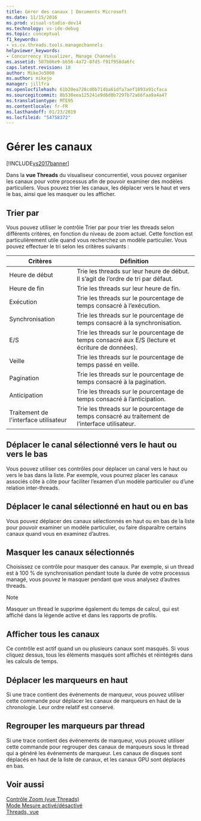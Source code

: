 ```yaml
---
title: Gérer des canaux | Documents Microsoft
ms.date: 11/15/2016
ms.prod: visual-studio-dev14
ms.technology: vs-ide-debug
ms.topic: conceptual
f1_keywords:
- vs.cv.threads.tools.managechannels
helpviewer_keywords:
- Concurrency Visualizer, Manage Channels
ms.assetid: 507b06e9-bb56-4a72-8fd5-f91f958da6fc
caps.latest.revision: 18
author: MikeJo5000
ms.author: mikejo
manager: jillfra
ms.openlocfilehash: 61b20ea728cd0b714ba61dfa7aef1893a91cfaca
ms.sourcegitcommit: 8b538eea125241e9d6d8b7297b72a66faa9a4a47
ms.translationtype: MTE95
ms.contentlocale: fr-FR
ms.lasthandoff: 01/23/2019
ms.locfileid: "54758372"
---
```

# <a name="manage-channels"></a>Gérer les canaux
[!INCLUDE[vs2017banner](../includes/vs2017banner.md)]

Dans la **vue Threads** du visualiseur concurrentiel, vous pouvez organiser les canaux pour votre processus afin de pouvoir examiner des modèles particuliers. Vous pouvez trier les canaux, les déplacer vers le haut et vers le bas, ainsi que les masquer ou les afficher.  
  
## <a name="sort-by"></a>Trier par  
 Vous pouvez utiliser le contrôle Trier par pour trier les threads selon différents critères, en fonction du niveau de zoom actuel. Cette fonction est particulièrement utile quand vous recherchez un modèle particulier. Vous pouvez effectuer le tri selon les critères suivants :  
  
|Critères|Définition|  
|--------------|----------------|  
|Heure de début|Trie les threads sur leur heure de début. Il s’agit de l’ordre de tri par défaut.|  
|Heure de fin|Trie les threads sur leur heure de fin.|  
|Exécution|Trie les threads sur le pourcentage de temps consacré à l’exécution.|  
|Synchronisation|Trie les threads sur le pourcentage de temps consacré à la synchronisation.|  
|E/S|Trie les threads sur le pourcentage de temps consacré aux E/S (lecture et écriture de données).|  
|Veille|Trie les threads sur le pourcentage de temps passé en veille.|  
|Pagination|Trie les threads sur le pourcentage de temps consacré à la pagination.|  
|Anticipation|Trie les threads sur le pourcentage de temps consacré à l’anticipation.|  
|Traitement de l'interface utilisateur|Trie les threads sur le pourcentage de temps consacré au traitement de l’interface utilisateur.|  
  
## <a name="move-selected-channel-up-or-down"></a>Déplacer le canal sélectionné vers le haut ou vers le bas  
 Vous pouvez utiliser ces contrôles pour déplacer un canal vers le haut ou vers le bas dans la liste. Par exemple, vous pourrez placer les canaux associés côte à côte pour faciliter l’examen d’un modèle particulier ou d’une relation inter-threads.  
  
## <a name="move-selected-channel-to-top-or-bottom"></a>Déplacer le canal sélectionné en haut ou en bas  
 Vous pouvez déplacer des canaux sélectionnés en haut ou en bas de la liste pour pouvoir examiner un modèle particulier, ou faire disparaître certains canaux quand vous en examinez d’autres.  
  
## <a name="hide-selected-channels"></a>Masquer les canaux sélectionnés  
 Choisissez ce contrôle pour masquer des canaux. Par exemple, si un thread est à 100 % de synchronisation pendant toute la durée de votre processus managé, vous pouvez le masquer pendant que vous analysez d’autres threads.  
  
> [!NOTE]
>  Masquer un thread le supprime également du temps de calcul, qui est affiché dans la légende active et dans les rapports de profils.  
  
## <a name="show-all-channels"></a>Afficher tous les canaux  
 Ce contrôle est actif quand un ou plusieurs canaux sont masqués. Si vous cliquez dessus, tous les éléments masqués sont affichés et réintégrés dans les calculs de temps.  
  
## <a name="move-markers-to-top"></a>Déplacer les marqueurs en haut  
 Si une trace contient des événements de marqueur, vous pouvez utiliser cette commande pour déplacer les canaux de marqueurs en haut de la chronologie. Leur ordre relatif est conservé.  
  
## <a name="group-markers-by-thread"></a>Regrouper les marqueurs par thread  
 Si une trace contient des événements de marqueur, vous pouvez utiliser cette commande pour regrouper des canaux de marqueurs sous le thread qui a généré les événements de marqueur.  Les canaux de disques sont déplacés en haut de la liste de canaux, et les canaux GPU sont déplacés en bas.  
  
## <a name="see-also"></a>Voir aussi  
 [Contrôle Zoom (vue Threads)](../profiling/zoom-control-threads-view.md)   
 [Mode Mesure activé/désactivé](../profiling/measure-mode-on-off.md)   
 [Threads, vue](../profiling/threads-view-parallel-performance.md)
